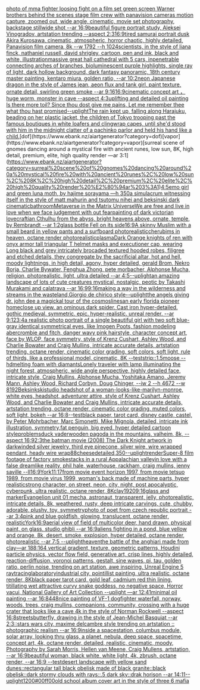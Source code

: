 [photo of mma fighter loosing fight on a film set green screen Warner brothers behind the scenes stage film crew with panavision cameras motion capture, zoomed out, wide angle, cinematic, movie set photography, backstage stillwide shot  --ar 16:9](https://www.ebank.nz/aiartgenerator?category=photo%20of%20mma%20fighter%20loosing%20fight%20on%20a%20film%20set%20green%20screen%20Warner%20brothers%20behind%20the%20scenes%20stage%20film%20crew%20with%20panavision%20cameras%20motion%20capture%2C%20zoomed%20out%2C%20wide%20angle%2C%20cinematic%2C%20movie%20set%20photography%2C%20backstage%20stillwide%20shot%20%20--ar%2016%3A9)[beautiful figure portrait study, Aleksei Vinogradov, artstation trending --aspect 2:3](https://www.ebank.nz/aiartgenerator?category=beautiful%20figure%20portrait%20study%2C%20Aleksei%20Vinogradov%2C%20artstation%20trending%20--aspect%202%3A3)[16:9](https://www.ebank.nz/aiartgenerator?category=16%3A9)[tired samurai portrait dusk  Akira Kurosawa, cinematic, atmospheric, horror chaotic, highly detailed, Panavision film camera, 8k --w 1792 --h 1024](https://www.ebank.nz/aiartgenerator?category=tired%20samurai%20portrait%20dusk%20%20Akira%20Kurosawa%2C%20cinematic%2C%20atmospheric%2C%20horror%20chaotic%2C%20highly%20detailed%2C%20Panavision%20film%20camera%2C%208k%20--w%201792%20--h%201024)[scientists, in the style of liana finck, nathaniel russell, david shrigley, cartoon, pen and ink, black and white, illustration](https://www.ebank.nz/aiartgenerator?category=scientists%2C%20in%20the%20style%20of%20liana%20finck%2C%20nathaniel%20russell%2C%20david%20shrigley%2C%20cartoon%2C%20pen%20and%20ink%2C%20black%20and%20white%2C%20illustration)[massive great hall cathedral with 5 cars, inpenetrable connecting arches of branches, bioluminescent purple highlights, single ray of light, dark hollow background, dark fantasy panoramic, 18th century master painting, kentaro miura, golden ratio, --ar 10:2](https://www.ebank.nz/aiartgenerator?category=massive%20great%20hall%20cathedral%20with%205%20cars%2C%20inpenetrable%20connecting%20arches%20of%20branches%2C%20bioluminescent%20purple%20highlights%2C%20single%20ray%20of%20light%2C%20dark%20hollow%20background%2C%20dark%20fantasy%20panoramic%2C%2018th%20century%20master%20painting%2C%20kentaro%20miura%2C%20golden%20ratio%2C%20--ar%2010%3A2)[neon Japanese dragon in the style of James jean, aeon flux and tank girl, paint texture, ornate detail, swirling green smoke --ar 9:16](https://www.ebank.nz/aiartgenerator?category=neon%20Japanese%20dragon%20in%20the%20style%20of%20James%20jean%2C%20aeon%20flux%20and%20tank%20girl%2C%20paint%20texture%2C%20ornate%20detail%2C%20swirling%20green%20smoke%20--ar%209%3A16)[16:9](https://www.ebank.nz/aiartgenerator?category=16%3A9)[cinematic concept art ，huge worm, monster in cave  --aspect 4:3](https://www.ebank.nz/aiartgenerator?category=cinematic%20concept%20art%20%EF%BC%8Chuge%20worm%2C%20monster%20in%20cave%20%20--aspect%204%3A3)[uplifting and detailed oil painting Is there more toil? Since thou dost give me pains, Let me remember thee what thou hast promised](https://www.ebank.nz/aiartgenerator?category=uplifting%20and%20detailed%20oil%20painting%20Is%20there%20more%20toil%3F%20Since%20thou%20dost%20give%20me%20pains%2C%20Let%20me%20remember%20thee%20what%20thou%20hast%20promised)[--uplight](https://www.ebank.nz/aiartgenerator?category=--uplight)[The rain kept up, falling along Harajuku, beading on her plastic jacket, the children of Tokyo trooping past the famous boutiques in white loafers and clingwrap capes, until she'd stood with him in the midnight clatter of a pachinko parlor and held his hand like a child.](https://www.ebank.nz/aiartgenerator?category=The%20rain%20kept%20up%2C%20falling%20along%20Harajuku%2C%20beading%20on%20her%20plastic%20jacket%2C%20the%20children%20of%20Tokyo%20trooping%20past%20the%20famous%20boutiques%20in%20white%20loafers%20and%20clingwrap%20capes%2C%20until%20she%27d%20stood%20with%20him%20in%20the%20midnight%20clatter%20of%20a%20pachinko%20parlor%20and%20held%20his%20hand%20like%20a%20child.)[dof](https://www.ebank.nz/aiartgenerator?category=dof)[vapor](https://www.ebank.nz/aiartgenerator?category=vapor)[surreal scene of gnomes dancing around a mystical fire with ancient runes, low sun, 8K, high detail, premium, elite, high quality render —ar 3:1](https://www.ebank.nz/aiartgenerator?category=surreal%20scene%20of%20gnomes%20dancing%20around%20a%20mystical%20fire%20with%20ancient%20runes%2C%20low%20sun%2C%208K%2C%20high%20detail%2C%20premium%2C%20elite%2C%20high%20quality%20render%20%E2%80%94ar%203%3A1)[4:5](https://www.ebank.nz/aiartgenerator?category=4%3A5)[](https://www.ebank.nz/aiartgenerator?category=)[emo girl and green luna moth, by hajime sorayama —h 350](https://www.ebank.nz/aiartgenerator?category=emo%20girl%20and%20green%20luna%20moth%2C%20by%20hajime%20sorayama%20%E2%80%94h%20350)[a simulacrum witnessing itself in the style of matt mahurin and tsutomu nihei and beksinski dark cinematic](https://www.ebank.nz/aiartgenerator?category=a%20simulacrum%20witnessing%20itself%20in%20the%20style%20of%20matt%20mahurin%20and%20tsutomu%20nihei%20and%20beksinski%20dark%20cinematic)[bathroom](https://www.ebank.nz/aiartgenerator?category=bathroom)[Metaverse in the Matrix Universe](https://www.ebank.nz/aiartgenerator?category=Metaverse%20in%20the%20Matrix%20Universe)[We are free and live in love when we face judgement with out fear](https://www.ebank.nz/aiartgenerator?category=We%20are%20free%20and%20live%20in%20love%20when%20we%20face%20judgement%20with%20out%20fear)[painting of dark victorian lovecraftian Cthulhu from the abyss, bright heavens above, ornate, temple, by Rembrandt --ar 1:2](https://www.ebank.nz/aiartgenerator?category=painting%20of%20dark%20victorian%20lovecraftian%20Cthulhu%20from%20the%20abyss%2C%20bright%20heavens%20above%2C%20ornate%2C%20temple%2C%20by%20Rembrandt%20--ar%201%3A2)[glass bottle Fell on its side](https://www.ebank.nz/aiartgenerator?category=glass%20bottle%20Fell%20on%20its%20side)[16:9](https://www.ebank.nz/aiartgenerator?category=16%3A9)[A skinny Muslim with a small beard in yellow pants and a surfboard photorealistic](https://www.ebank.nz/aiartgenerator?category=A%20skinny%20Muslim%20with%20a%20small%20beard%20in%20yellow%20pants%20and%20a%20surfboard%20photorealistic)[cherubims in heaven, octane render photorealistic](https://www.ebank.nz/aiartgenerator?category=cherubims%20in%20heaven%2C%20octane%20render%20photorealistic)[plasma](https://www.ebank.nz/aiartgenerator?category=plasma)[Dark Orange knights of ren with onyx armor tall triangular T helmet masks and executioner cap, wearing Long black and grey intricately brocaded textured hooded robes, filigree and etched details, they congregate by the sacrificial altar, hot and hell, moody lightnings, in high detail, agony, hyper detailed, gerald Brom, Nekro Borja, Charlie Bywater, Fenghua Zhong, pete morbacher, Alphonse Mucha, religion, photorealistic, light, ultra detailed --ar 4:5](https://www.ebank.nz/aiartgenerator?category=Dark%20Orange%20knights%20of%20ren%20with%20onyx%20armor%20tall%20triangular%20T%20helmet%20masks%20and%20executioner%20cap%2C%20wearing%20Long%20black%20and%20grey%20intricately%20brocaded%20textured%20hooded%20robes%2C%20filigree%20and%20etched%20details%2C%20they%20congregate%20by%20the%20sacrificial%20altar%2C%20hot%20and%20hell%2C%20moody%20lightnings%2C%20in%20high%20detail%2C%20agony%2C%20hyper%20detailed%2C%20gerald%20Brom%2C%20Nekro%20Borja%2C%20Charlie%20Bywater%2C%20Fenghua%20Zhong%2C%20pete%20morbacher%2C%20Alphonse%20Mucha%2C%20religion%2C%20photorealistic%2C%20light%2C%20ultra%20detailed%20--ar%204%3A5)[--uplight](https://www.ebank.nz/aiartgenerator?category=--uplight)[an amazing landscape of lots of cute creatures mystical, nostalgic, peotic by Takashi Murakami and calatrava --ar 16:9](https://www.ebank.nz/aiartgenerator?category=an%20amazing%20landscape%20of%20lots%20of%20cute%20creatures%20mystical%2C%20nostalgic%2C%20peotic%20by%20Takashi%20Murakami%20and%20calatrava%20--ar%2016%3A9)[9:16](https://www.ebank.nz/aiartgenerator?category=9%3A16)[making a way in the wilderness and streams in the wasteland,Giorgio de chirico style](https://www.ebank.nz/aiartgenerator?category=making%20a%20way%20in%20the%20wilderness%20and%20streams%20in%20the%20wasteland%2CGiorgio%20de%20chirico%20style)[--uplight](https://www.ebank.nz/aiartgenerator?category=--uplight)[the angels giving dr. john dee a magickal tour of the cosmos](https://www.ebank.nz/aiartgenerator?category=the%20angels%20giving%20dr.%20john%20dee%20a%20magickal%20tour%20of%20the%20cosmos)[lines](https://www.ebank.nz/aiartgenerator?category=lines)[an early florida pioneer home](https://www.ebank.nz/aiartgenerator?category=an%20early%20florida%20pioneer%20home)[close up view. an ominous dark spider. Cast iron hyper-detailed. gothic medieval. symmetric. epic. hyper-realistic. unreal render. --ar 9:12](https://www.ebank.nz/aiartgenerator?category=close%20up%20view.%20an%20ominous%20dark%20spider.%20Cast%20iron%20hyper-detailed.%20gothic%20medieval.%20symmetric.%20epic.%20hyper-realistic.%20unreal%20render.%20--ar%209%3A12)[3:4](https://www.ebank.nz/aiartgenerator?category=3%3A4)[a realistic photo portrait of a single beautiful girl with two soft blue-gray identical symmetrical eyes, like Imogen Poots, fashion modeling abercrombie and fitch, danger wavy pink hairstyle, character concept art, face by WLOP, face symmetry, style of Krenz Cushart, Ashley Wood, and Charlie Bowater and Craig Mullins, intricate accurate details, artstation trending, octane render, cinematic color grading, soft colors, soft light, rule of thirds, like a professional model, cinematic, 8K --test](https://www.ebank.nz/aiartgenerator?category=a%20realistic%20photo%20portrait%20of%20a%20single%20beautiful%20girl%20with%20two%20soft%20blue-gray%20identical%20symmetrical%20eyes%2C%20like%20Imogen%20Poots%2C%20fashion%20modeling%20abercrombie%20and%20fitch%2C%20danger%20wavy%20pink%20hairstyle%2C%20character%20concept%20art%2C%20face%20by%20WLOP%2C%20face%20symmetry%2C%20style%20of%20Krenz%20Cushart%2C%20Ashley%20Wood%2C%20and%20Charlie%20Bowater%20and%20Craig%20Mullins%2C%20intricate%20accurate%20details%2C%20artstation%20trending%2C%20octane%20render%2C%20cinematic%20color%20grading%2C%20soft%20colors%2C%20soft%20light%2C%20rule%20of%20thirds%2C%20like%20a%20professional%20model%2C%20cinematic%2C%208K%20--test)[strip::1.5](https://www.ebank.nz/aiartgenerator?category=strip%3A%3A1.5)[moose --hd](https://www.ebank.nz/aiartgenerator?category=moose%20--hd)[melting foam with diamants](https://www.ebank.nz/aiartgenerator?category=melting%20foam%20with%20diamants)[Lonely traveler with lamp illuminating the night forest, atmospheric, wide angle perspective, highly detailed face, intricate style, Craig Mullins, Alphonse Mucha, Yoshitaka Amano, Jeremy Mann, Ashley Wood, Richard Corbyn, Doug Chinger, --iw 2 --h 4672 --w 8192](https://www.ebank.nz/aiartgenerator?category=Lonely%20traveler%20with%20lamp%20illuminating%20the%20night%20forest%2C%20atmospheric%2C%20wide%20angle%20perspective%2C%20highly%20detailed%20face%2C%20intricate%20style%2C%20Craig%20Mullins%2C%20Alphonse%20Mucha%2C%20Yoshitaka%20Amano%2C%20Jeremy%20Mann%2C%20Ashley%20Wood%2C%20Richard%20Corbyn%2C%20Doug%20Chinger%2C%20--iw%202%20--h%204672%20--w%208192)[Beksinkski](https://www.ebank.nz/aiartgenerator?category=Beksinkski)[studio headshot of a woman-looks-like-marilyn-monroe, white eyes, headshot, adventurer attire, style of Krenz Cushart, Ashley Wood, and Charlie Bowater and Craig Mullins, intricate accurate details, artstation trending, octane render, cinematic color grading, muted colors, soft light, bokeh --ar 16:8](https://www.ebank.nz/aiartgenerator?category=studio%20headshot%20of%20a%20woman-looks-like-marilyn-monroe%2C%20white%20eyes%2C%20headshot%2C%20adventurer%20attire%2C%20style%20of%20Krenz%20Cushart%2C%20Ashley%20Wood%2C%20and%20Charlie%20Bowater%20and%20Craig%20Mullins%2C%20intricate%20accurate%20details%2C%20artstation%20trending%2C%20octane%20render%2C%20cinematic%20color%20grading%2C%20muted%20colors%2C%20soft%20light%2C%20bokeh%20--ar%2016%3A8)[--test](https://www.ebank.nz/aiartgenerator?category=--test)[black paper, tarot card, disney castle, castel, by Peter Mohrbacher, Marc Simonetti, Mike Mignola, detailed, intricate ink illustration, symmetry,](https://www.ebank.nz/aiartgenerator?category=black%20paper%2C%20tarot%20card%2C%20disney%20castle%2C%20castel%2C%20by%20Peter%20Mohrbacher%2C%20Marc%20Simonetti%2C%20Mike%20Mignola%2C%20detailed%2C%20intricate%20ink%20illustration%2C%20symmetry%2C)[fat penguin,  big eyed, hyper detailed cartoon style](https://www.ebank.nz/aiartgenerator?category=fat%20penguin%2C%20%20big%20eyed%2C%20hyper%20detailed%20cartoon%20style)[problems](https://www.ebank.nz/aiartgenerator?category=problems)[duck vader](https://www.ebank.nz/aiartgenerator?category=duck%20vader)[wooden pagoda in the mountains, valheim, 8k, --aspect 16:9](https://www.ebank.nz/aiartgenerator?category=wooden%20pagoda%20in%20the%20mountains%2C%20valheim%2C%208k%2C%20--aspect%2016%3A9)[2:3](https://www.ebank.nz/aiartgenerator?category=2%3A3)[](https://www.ebank.nz/aiartgenerator?category=)[the batman movie (2008) The Dark Knight artwork in dark](https://www.ebank.nz/aiartgenerator?category=the%20batman%20movie%20%282008%29%20The%20Dark%20Knight%20artwork%20in%20dark)[winded silver jewelry, third eye pinecone, silver wire, wire wrapped pendant, heady wire wrap](https://www.ebank.nz/aiartgenerator?category=winded%20silver%20jewelry%2C%20third%20eye%20pinecone%2C%20silver%20wire%2C%20wire%20wrapped%20pendant%2C%20heady%20wire%20wrap)[88](https://www.ebank.nz/aiartgenerator?category=88)[cheese](https://www.ebank.nz/aiartgenerator?category=cheese)[detailed,](https://www.ebank.nz/aiartgenerator?category=detailed%2C)[350](https://www.ebank.nz/aiartgenerator?category=350)[--uplight](https://www.ebank.nz/aiartgenerator?category=--uplight)[render](https://www.ebank.nz/aiartgenerator?category=render)[Super-8 film footage of factory smokestacks in a rural Appalachian valley](https://www.ebank.nz/aiartgenerator?category=Super-8%20film%20footage%20of%20factory%20smokestacks%20in%20a%20rural%20Appalachian%20valley)[in love with a false dreamlike reality, phil hale,  waterhouse, rackham, craig mullins, jenny saville --ll](https://www.ebank.nz/aiartgenerator?category=in%20love%20with%20a%20false%20dreamlike%20reality%2C%20phil%20hale%2C%20%20waterhouse%2C%20rackham%2C%20craig%20mullins%2C%20jenny%20saville%20--ll)[16:9](https://www.ebank.nz/aiartgenerator?category=16%3A9)[York](https://www.ebank.nz/aiartgenerator?category=York)[11:17](https://www.ebank.nz/aiartgenerator?category=11%3A17)[from movie event horizon 1997, from movie tetsuo 1989, from movie virus 1999, woman's back made of machine parts, hyper realistic](https://www.ebank.nz/aiartgenerator?category=from%20movie%20event%20horizon%201997%2C%20from%20movie%20tetsuo%201989%2C%20from%20movie%20virus%201999%2C%20woman%27s%20back%20made%20of%20machine%20parts%2C%20hyper%20realistic)[strong character, on street, neon, city, night, post apocalyptic, cyberpunk, ultra realistic, octane render, 8K](https://www.ebank.nz/aiartgenerator?category=strong%20character%2C%20on%20street%2C%20neon%2C%20city%2C%20night%2C%20post%20apocalyptic%2C%20cyberpunk%2C%20ultra%20realistic%2C%20octane%20render%2C%208K)[clay](https://www.ebank.nz/aiartgenerator?category=clay)[1920](https://www.ebank.nz/aiartgenerator?category=1920)[9:16](https://www.ebank.nz/aiartgenerator?category=9%3A16)[glass and marker](https://www.ebank.nz/aiartgenerator?category=glass%20and%20marker)[Evangelion unit 01 mecha, astronaut, transparent, jelly, photorealistic, intricate details, 8k, weathered, rusty, deep intricate carvings, cute, chubby, adorable, plushy, toy, symmetry](https://www.ebank.nz/aiartgenerator?category=Evangelion%20unit%2001%20mecha%2C%20astronaut%2C%20transparent%2C%20jelly%2C%20photorealistic%2C%20intricate%20details%2C%208k%2C%20weathered%2C%20rusty%2C%20deep%20intricate%20carvings%2C%20cute%2C%20chubby%2C%20adorable%2C%20plushy%2C%20toy%2C%20symmetry)[photo of poet from czech republic portrait --ar 3:4](https://www.ebank.nz/aiartgenerator?category=photo%20of%20poet%20from%20czech%20republic%20portrait%20--ar%203%3A4)[pink and blue goldfish, glowing, translucent, octane render, realistic](https://www.ebank.nz/aiartgenerator?category=pink%20and%20blue%20goldfish%2C%20glowing%2C%20translucent%2C%20octane%20render%2C%20realistic)[York](https://www.ebank.nz/aiartgenerator?category=York)[16:9](https://www.ebank.nz/aiartgenerator?category=16%3A9)[aerial view of field of multicolor deer, hand drawn, physical paint, on glass, studio ghibli --ar 16:9](https://www.ebank.nz/aiartgenerator?category=aerial%20view%20of%20field%20of%20multicolor%20deer%2C%20hand%20drawn%2C%20physical%20paint%2C%20on%20glass%2C%20studio%20ghibli%20--ar%2016%3A9)[aliens fighting in a pond, blue yellow and orange, 8k, desert, smoke, explosion, hyper detailed, octane render, photorealistic --ar 7:5 --uplight](https://www.ebank.nz/aiartgenerator?category=aliens%20fighting%20in%20a%20pond%2C%20blue%20yellow%20and%20orange%2C%208k%2C%20desert%2C%20smoke%2C%20explosion%2C%20hyper%20detailed%2C%20octane%20render%2C%20photorealistic%20--ar%207%3A5%20--uplight)[heaven](https://www.ebank.nz/aiartgenerator?category=heaven)[the battle of the anghiari made from clay](https://www.ebank.nz/aiartgenerator?category=the%20battle%20of%20the%20anghiari%20made%20from%20clay)[—ar 188:164 vertical gradient, texture, geometric patterns, Houdini particle physics, vector flow field, generative art, crisp lines, highly detailed, reaction-diffusion, voronoi patterns, gestalt, sine waves, pi, tau, golden ratio, perlin noise, trending on art station, awe inspiring, Unreal Engine 5 raytracing](https://www.ebank.nz/aiartgenerator?category=%E2%80%94ar%20188%3A164%20vertical%20gradient%2C%20texture%2C%20geometric%20patterns%2C%20Houdini%20particle%20physics%2C%20vector%20flow%20field%2C%20generative%20art%2C%20crisp%20lines%2C%20highly%20detailed%2C%20reaction-diffusion%2C%20voronoi%20patterns%2C%20gestalt%2C%20sine%20waves%2C%20pi%2C%20tau%2C%20golden%20ratio%2C%20perlin%20noise%2C%20trending%20on%20art%20station%2C%20awe%20inspiring%2C%20Unreal%20Engine%205%20raytracing)[laboratory](https://www.ebank.nz/aiartgenerator?category=laboratory)[industrial city, pointillist painting, ultra realistic, octane render, 8K](https://www.ebank.nz/aiartgenerator?category=industrial%20city%2C%20pointillist%20painting%2C%20ultra%20realistic%2C%20octane%20render%2C%208K)[black paper tarot card, gold leaf, cadmium red thin lining, titillating wet attractive curvy snake goddess, no negative space, Horror vacui, National Gallery of Art Collection  --uplight —ar 12:41](https://www.ebank.nz/aiartgenerator?category=black%20paper%20tarot%20card%2C%20gold%20leaf%2C%20cadmium%20red%20thin%20lining%2C%20titillating%20wet%20attractive%20curvy%20snake%20goddess%2C%20no%20negative%20space%2C%20Horror%20vacui%2C%20National%20Gallery%20of%20Art%20Collection%20%20--uplight%20%E2%80%94ar%2012%3A41)[minimal oil painting --ar 16:8](https://www.ebank.nz/aiartgenerator?category=minimal%20oil%20painting%20--ar%2016%3A8)[448](https://www.ebank.nz/aiartgenerator?category=448)[nice painting of VF-1 dogfighter waterfall, norway, woods, trees, craig mullins,  companions, community, crossing with a huge crater that looks like a cave 4k in the style of Norman Rockwell --aspect 16:8](https://www.ebank.nz/aiartgenerator?category=nice%20painting%20of%20VF-1%20dogfighter%20waterfall%2C%20norway%2C%20woods%2C%20trees%2C%20craig%20mullins%2C%20%20companions%2C%20community%2C%20crossing%20with%20a%20huge%20crater%20that%20looks%20like%20a%20cave%204k%20in%20the%20style%20of%20Norman%20Rockwell%20--aspect%2016%3A8)[streets](https://www.ebank.nz/aiartgenerator?category=streets)[butterfly, drawing in the style of Jean-Michel Basquiat --ar 2:3](https://www.ebank.nz/aiartgenerator?category=butterfly%2C%20drawing%20in%20the%20style%20of%20Jean-Michel%20Basquiat%20--ar%202%3A3)[::](https://www.ebank.nz/aiartgenerator?category=%3A%3A)[stars wars city, maxime delcambre style trending on artstation :: photographic realism --ar 16:9](https://www.ebank.nz/aiartgenerator?category=stars%20wars%20city%2C%20maxime%20delcambre%20style%20trending%20on%20artstation%20%3A%3A%20photographic%20realism%20--ar%2016%3A9)[inside a spacestation, columbus module, solar array, looking thru glass, a planet, nebula, deep space, spacetime, concept art, 4k, octane render, detailed, realistic, cinematic, moody, Photography by Sarah Morris, Hellen van Meene, Craig Mullens, artstation, --ar 16:9](https://www.ebank.nz/aiartgenerator?category=inside%20a%20spacestation%2C%20columbus%20module%2C%20solar%20array%2C%20looking%20thru%20glass%2C%20a%20planet%2C%20nebula%2C%20deep%20space%2C%20spacetime%2C%20concept%20art%2C%204k%2C%20octane%20render%2C%20detailed%2C%20realistic%2C%20cinematic%2C%20moody%2C%20Photography%20by%20Sarah%20Morris%2C%20Hellen%20van%20Meene%2C%20Craig%20Mullens%2C%20artstation%2C%20--ar%2016%3A9)[beautiful woman, black white, white light, 4k, zbrush, octane render, --ar 16:9 --test](https://www.ebank.nz/aiartgenerator?category=beautiful%20woman%2C%20black%20white%2C%20white%20light%2C%204k%2C%20zbrush%2C%20octane%20render%2C%20--ar%2016%3A9%20--test)[desert landscape with yellow sand dunes::rectangular tall black  obelisk made of black granite::black obelisk::dark stormy clouds with rays::.5 dark sky::drak horison --ar 14:11](https://www.ebank.nz/aiartgenerator?category=desert%20landscape%20with%20yellow%20sand%20dunes%3A%3Arectangular%20tall%20black%20%20obelisk%20made%20of%20black%20granite%3A%3Ablack%20obelisk%3A%3Adark%20stormy%20clouds%20with%20rays%3A%3A.5%20dark%20sky%3A%3Adrak%20horison%20--ar%2014%3A11)[--uplight](https://www.ebank.nz/aiartgenerator?category=--uplight)[1200](https://www.ebank.nz/aiartgenerator?category=1200)[#00ff00](https://www.ebank.nz/aiartgenerator?category=%2300ff00)[old school album cover art in the style of three 6 mafia](https://www.ebank.nz/aiartgenerator?category=old%20school%20album%20cover%20art%20in%20the%20style%20of%20three%206%20mafia)